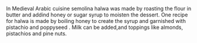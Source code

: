 In Medieval Arabic cuisine semolina halwa was made by roasting the flour in butter 
and addind honey or sugar syrup to moisten the dessert.
One recipe for halwa is made by boiling honey to create the syrup and 
garnished with pistachio and poppyseed .
Milk can be added,and toppings like almonds, pistachios and
pine nuts.